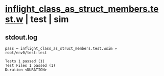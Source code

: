 # [inflight_class_as_struct_members.test.w](../../../../../examples/tests/valid/inflight_class_as_struct_members.test.w) | test | sim

## stdout.log
```log
pass ─ inflight_class_as_struct_members.test.wsim » root/env0/test:test
 
Tests 1 passed (1)
Test Files 1 passed (1)
Duration <DURATION>
```

